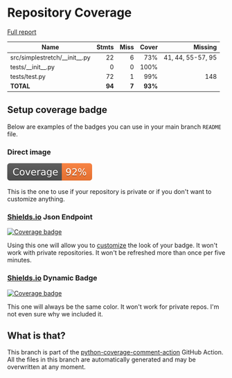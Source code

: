 # Repository Coverage

[Full report](https://htmlpreview.github.io/?https://github.com/Mews/simpleaudiostretch/blob/python-coverage-comment-action-data/htmlcov/index.html)

| Name                              |    Stmts |     Miss |   Cover |   Missing |
|---------------------------------- | -------: | -------: | ------: | --------: |
| src/simplestretch/\_\_init\_\_.py |       22 |        6 |     73% |41, 44, 55-57, 95 |
| tests/\_\_init\_\_.py             |        0 |        0 |    100% |           |
| tests/test.py                     |       72 |        1 |     99% |       148 |
|                         **TOTAL** |   **94** |    **7** | **93%** |           |


## Setup coverage badge

Below are examples of the badges you can use in your main branch `README` file.

### Direct image

[![Coverage badge](https://raw.githubusercontent.com/Mews/simpleaudiostretch/python-coverage-comment-action-data/badge.svg)](https://htmlpreview.github.io/?https://github.com/Mews/simpleaudiostretch/blob/python-coverage-comment-action-data/htmlcov/index.html)

This is the one to use if your repository is private or if you don't want to customize anything.

### [Shields.io](https://shields.io) Json Endpoint

[![Coverage badge](https://img.shields.io/endpoint?url=https://raw.githubusercontent.com/Mews/simpleaudiostretch/python-coverage-comment-action-data/endpoint.json)](https://htmlpreview.github.io/?https://github.com/Mews/simpleaudiostretch/blob/python-coverage-comment-action-data/htmlcov/index.html)

Using this one will allow you to [customize](https://shields.io/endpoint) the look of your badge.
It won't work with private repositories. It won't be refreshed more than once per five minutes.

### [Shields.io](https://shields.io) Dynamic Badge

[![Coverage badge](https://img.shields.io/badge/dynamic/json?color=brightgreen&label=coverage&query=%24.message&url=https%3A%2F%2Fraw.githubusercontent.com%2FMews%2Fsimpleaudiostretch%2Fpython-coverage-comment-action-data%2Fendpoint.json)](https://htmlpreview.github.io/?https://github.com/Mews/simpleaudiostretch/blob/python-coverage-comment-action-data/htmlcov/index.html)

This one will always be the same color. It won't work for private repos. I'm not even sure why we included it.

## What is that?

This branch is part of the
[python-coverage-comment-action](https://github.com/marketplace/actions/python-coverage-comment)
GitHub Action. All the files in this branch are automatically generated and may be
overwritten at any moment.